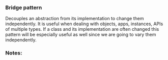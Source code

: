 ### Bridge pattern
Decouples an abstraction from its implementation to change them independently. 
It is useful when dealing with objects, apps, instances, APIs of multiple types.
If a class and its implementation are often changed this pattern will be especially
useful as well since we are going to vary them independently.

### Notes:
